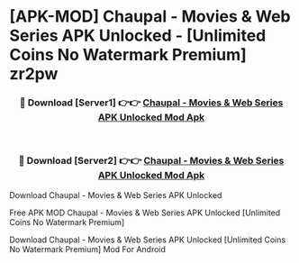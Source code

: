 # [APK-MOD] Chaupal - Movies & Web Series APK Unlocked - [Unlimited Coins No Watermark Premium] zr2pw



<div align="center">
<h3>🔴 Download [Server1] 👉👉 <a href="https://momento.my/?title=Chaupal_-_Movies_&_Web_Series_APK_Unlocked">Chaupal - Movies & Web Series APK Unlocked Mod Apk</a></h3><br>

<h3>🔴 Download [Server2] 👉👉 <a href="https://momento.my/?title=Chaupal_-_Movies_&_Web_Series_APK_Unlocked">Chaupal - Movies & Web Series APK Unlocked Mod Apk</a></h3>
</div>



Download Chaupal - Movies & Web Series APK Unlocked 

Free APK MOD Chaupal - Movies & Web Series APK Unlocked [Unlimited Coins No Watermark Premium]

Download Chaupal - Movies & Web Series APK Unlocked [Unlimited Coins No Watermark Premium] Mod For Android
